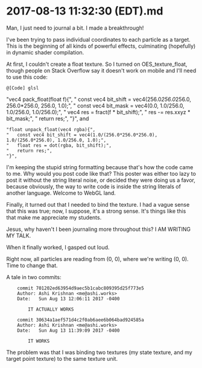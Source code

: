 # 2017-08-13 11:32:30 (EDT).md

Man, I just need to journal a bit. I made a breakthrough!

I've been trying to pass individual coordinates to each particle
as a target. This is the beginning of all kinds of powerful effects, culminating (hopefully) in dynamic shader compilation.

At first, I couldn't create a float texture. So I turned on OES_texture_float,
though people on Stack Overflow say it doesn't work on mobile and I'll need to use this code:
	
	@[Code] glsl
   "vec4 pack_float(float f){",
    "   const vec4 bit_shift = vec4(256.0*256.0*256.0, 256.0*256.0, 256.0, 1.0);",
    "   const vec4 bit_mask = vec4(0.0, 1.0/256.0, 1.0/256.0, 1.0/256.0);",
    "   vec4 res = fract(f * bit_shift);",
    "   res -= res.xxyz * bit_mask;",
    "   return res;",
    "}",
and

    "float unpack_float(vec4 rgba){",
    "   const vec4 bit_shift = vec4(1.0/(256.0*256.0*256.0), 1.0/(256.0*256.0), 1.0/256.0, 1.0);",
    "   float res = dot(rgba, bit_shift);",
    "   return res;",
    "}",

I'm keeping the stupid string formatting because that's how the code came to me. Why would you post code like that? This poster was either too lazy to post it without the string literal noise, or decided they were doing us a favor, because obviously, the way to write code is inside the string literals of another language. Welcome to WebGL land.

Finally, it turned out that I needed to bind the texture. I had a vague sense that this was true; now, I suppose, it's a strong sense. It's things like this that make me appreciate my students.

Jesus, why haven't I been journaling more throughout this? I AM WRITING MY TALK.

When it finally worked, I gasped out loud.

Right now, all particles are reading from (0, 0), where we're writing (0, 0). Time to change that.

A tale in two commits:

        commit 701202ed63954d9aec5b1cabc809395d25f773e5
        Author: Ashi Krishnan <me@ashi.works>
        Date:   Sun Aug 13 12:06:11 2017 -0400

            IT ACTUALLY WORKS

        commit 30634a1aef571d4c2f0ab6aee6b064bad924585a
        Author: Ashi Krishnan <me@ashi.works>
        Date:   Sun Aug 13 11:39:09 2017 -0400

            IT WORKS

The problem was that I was binding two textures (my state texture, and my target point
texture) to the same texture unit.